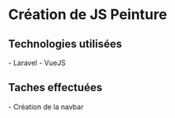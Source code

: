 <h1>Création de JS Peinture</h1>

<h2>Technologies utilisées</h2>
- Laravel
- VueJS
<br />
<h2>Taches effectuées</h2>
- Création de la navbar
